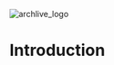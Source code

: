 ![archlive_logo](https://raw.githubusercontent.com/adi1090x/archlive/master/images/Archlive.png) <br />

# Introduction
